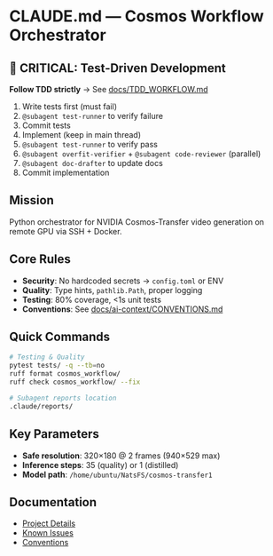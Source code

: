 # CLAUDE.md — Cosmos Workflow Orchestrator

## 🔴 CRITICAL: Test-Driven Development
**Follow TDD strictly** → See [docs/TDD_WORKFLOW.md](docs/TDD_WORKFLOW.md)
1. Write tests first (must fail)
2. `@subagent test-runner` to verify failure
3. Commit tests
4. Implement (keep in main thread)
5. `@subagent test-runner` to verify pass
6. `@subagent overfit-verifier` + `@subagent code-reviewer` (parallel)
7. `@subagent doc-drafter` to update docs
8. Commit implementation

## Mission
Python orchestrator for NVIDIA Cosmos-Transfer video generation on remote GPU via SSH + Docker.

## Core Rules
- **Security**: No hardcoded secrets → `config.toml` or ENV
- **Quality**: Type hints, `pathlib.Path`, proper logging
- **Testing**: 80% coverage, <1s unit tests
- **Conventions**: See [docs/ai-context/CONVENTIONS.md](docs/ai-context/CONVENTIONS.md)

## Quick Commands
```bash
# Testing & Quality
pytest tests/ -q --tb=no
ruff format cosmos_workflow/
ruff check cosmos_workflow/ --fix

# Subagent reports location
.claude/reports/
```

## Key Parameters
- **Safe resolution**: 320×180 @ 2 frames (940×529 max)
- **Inference steps**: 35 (quality) or 1 (distilled)
- **Model path**: `/home/ubuntu/NatsFS/cosmos-transfer1`

## Documentation
- [Project Details](docs/ai-context/PROJECT_STATE.md)
- [Known Issues](docs/ai-context/KNOWN_ISSUES.md)
- [Conventions](docs/ai-context/CONVENTIONS.md)

